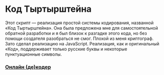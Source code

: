 # Код Тыртырштейна #
Этот скрипт — реализация простой системы кодирования, названной «Код Тыртырштейна». Она была предложена мне для самостоятельной обратной разработки и я был близок к разгадке этого кода, но без помощи создателя разобраться не смог. Плохой из меня криптограф. Зато сделал реализацию на JavaScript. Реализация, как и оригинальный «Код», поддерживает только русские буквы и некоторые пунктуационные символы. 

### [Онлайн (де)кодер](https://lab.nyan.pw/ttsc0de "Онлайн (де)кодер")
